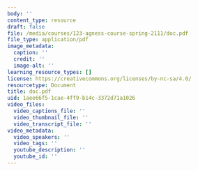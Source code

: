 ```yaml
---
body: ''
content_type: resource
draft: false
file: /media/courses/123-agness-course-spring-2111/doc.pdf
file_type: application/pdf
image_metadata:
  caption: ''
  credit: ''
  image-alt: ''
learning_resource_types: []
license: https://creativecommons.org/licenses/by-nc-sa/4.0/
resourcetype: Document
title: doc.pdf
uid: 1aee66f5-1cae-4ff9-b14c-3372d71a1026
video_files:
  video_captions_file: ''
  video_thumbnail_file: ''
  video_transcript_file: ''
video_metadata:
  video_speakers: ''
  video_tags: ''
  youtube_description: ''
  youtube_id: ''
---
```

